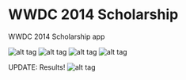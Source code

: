 WWDC 2014 Scholarship
=====================

WWDC 2014 Scholarship app


![alt tag](https://dl.dropboxusercontent.com/u/55836957/WWDC%20Scholarship/IMG_3037.png)
![alt tag](https://dl.dropboxusercontent.com/u/55836957/WWDC%20Scholarship/IMG_3038.png)
![alt tag](https://dl.dropboxusercontent.com/u/55836957/WWDC%20Scholarship/IMG_3039.png)
![alt tag](https://dl.dropboxusercontent.com/u/55836957/WWDC%20Scholarship/IMG_3041.png)


UPDATE: Results!
![alt tag](https://dl.dropboxusercontent.com/u/55836957/WWDC%20Scholarship/Screen%20Shot%202014-05-19%20at%2008.59.07.png)
